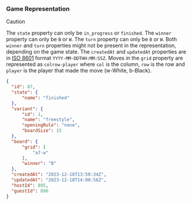 ### Game Representation

> [!CAUTION]
> The `state` property can only be `in_progress` or `finished`.
> The `winner` property can only be `B` or `W`.
> The `turn` property can only be `B` or `W`.
> Both `winner` and `turn` properties might not be present in the representation, depending on the game state.
> The `createdAt` and `updatedAt` properties are in [ISO 8601](https://en.wikipedia.org/wiki/ISO_8601) format `YYYY-MM-DDTHH:MM:SSZ`.
> Moves in the `grid` property are represented as `colrow-player` where `col` is the column,
> `row` is the row and `player` is the player that made the move (w-White, b-Black).

```json
{
  "id": 87,
  "state": {
      "name": "finished"
  },
  "variant": {
      "id": 1,
      "name": "freestyle",
      "openingRule": "none",
      "boardSize": 15
  },
  "board": {
      "grid": [
          "a7-w"
      ],
      "winner": "B"
  },
  "createdAt": "2023-12-18T13:50:34Z",
  "updatedAt": "2023-12-18T14:00:56Z",
  "hostId": 895,
  "guestId": 896
}
```